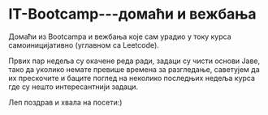 # IT-Bootcamp---домаћи и вежбања
Домаћи из Bootcampa и вежбања које сам урадио у току курса самоиницијативно (углавном са Leetcode).

Првих пар недеља су окачене реда ради, задаци су чисти основи Јаве, тако да уколико немате превише времена за разгледање, саветујем да
их прескочите и баците поглед на неколико последњих недеља курса где су нешто интересантнији задаци.

Леп поздрав и хвала на посети:)
